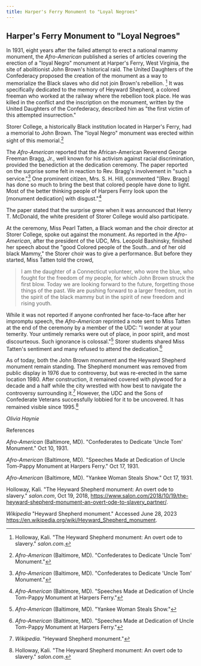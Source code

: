 ```yaml
---
title: Harper's Ferry Monument to "Loyal Negroes"
---
```


## Harper's Ferry Monument to "Loyal Negroes"

In 1931, eight years after the failed attempt to erect a national mammy
monument, the *Afro-American* published a series of articles covering
the erection of a "loyal Negro" monument at Harper's Ferry, West
Virginia, the site of abolitionist John Brown's historical raid. The
United Daughters of the Confederacy proposed the creation of the
monument as a way to memorialize the Black slaves who did not join
Brown's rebellion. [^1] It was specifically dedicated to the memory of
Heyward Shepherd, a colored freeman who worked at the railway where the
rebellion took place. He was killed in the conflict and the inscription
on the monument, written by the United Daughters of the Confederacy,
described him as "the first victim of this attempted insurrection."

Storer College, a historically Black institution located in Harper's
Ferry, had a memorial to John Brown. The "loyal Negro" monument was
erected within sight of this memorial.[^2]

The *Afro-American* reported that the African-American Reverend George
Freeman Bragg, Jr., well known for his activism against racial
discrimination, provided the benediction at the dedication ceremony. The
paper reported on the surprise some felt in reaction to Rev. Bragg's
involvement in "such a service."[^3] One prominent citizen, Mrs. S. H.
Hill, commented "\[Rev. Bragg\] has done so much to bring the best that
colored people have done to light. Most of the better thinking people of
Harpers Ferry look upon the \[monument dedication\] with disgust."[^4]

The paper stated that the surprise grew when it was announced that Henry
T. McDonald, the white president of Storer College would also
participate.

At the ceremony, Miss Pearl Tatten, a Black woman and the choir director
at Storer College, spoke out against the monument. As reported in the
*Afro-American*, after the president of the UDC, Mrs. Leopold Bashinsky,
finished her speech about the "good Colored people of the South...and of
her old black Mammy," the Storer choir was to give a performance. But
before they started, Miss Tatten told the crowd,

> I am the daughter of a Connecticut volunteer, who wore the blue, who
> fought for the freedom of my people, for which John Brown struck the
> first blow. Today we are looking forward to the future, forgetting
> those things of the past. We are pushing forward to a larger freedom,
> not in the spirit of the black mammy but in the spirit of new freedom
> and rising youth.

While it was not reported if anyone confronted her face-to-face after
her impromptu speech, the *Afro-American* reprinted a note sent to Miss
Tatten at the end of the ceremony by a member of the UDC: "I wonder at
your temerity. Your untimely remarks were out of place, in poor spirit,
and most discourteous. Such ignorance is colossal."[^5] Storer students
shared Miss Tatten's sentiment and many refused to attend the
dedication.[^6]

As of today, both the John Brown monument and the Heyward Shepherd
monument remain standing. The Shepherd monument was removed from public
display in 1976 due to controversy, but was re-erected in the same
location 1980. After construction, it remained covered with plywood for
a decade and a half while the city wrestled with how best to navigate
the controversy surrounding it.[^7] However, the UDC and the Sons of
Confederate Veterans successfully lobbied for it to be uncovered. It has
remained visible since 1995.[^8]

*Olivia Haynie*

References

*Afro-American* (Baltimore, MD). "Confederates to Dedicate 'Uncle Tom'
Monument." Oct 10, 1931.

*Afro-American* (Baltimore, MD). "Speeches Made at Dedication of Uncle
Tom-Pappy Monument at Harpers Ferry." Oct 17, 1931.

*Afro-American* (Baltimore, MD). "Yankee Woman Steals Show." Oct 17,
1931.

Holloway, Kali. "The Heyward Shepherd monument: An overt ode to
slavery." *salon.com*, Oct 19, 2018,
<https://www.salon.com/2018/10/19/the-heyward-shepherd-monument-an-overt-ode-to-slavery_partner/>.

*Wikipedia* "Heyward Shepherd monument." Accessed June 28, 2023
https://en.wikipedia.org/wiki/Heyward_Shepherd_monument.

[^1]: Holloway, Kali. "The Heyward Shepherd monument: An overt ode to
    slavery." *salon.com*.

[^2]: *Afro-American* (Baltimore, MD). "Confederates to Dedicate 'Uncle
    Tom' Monument."

[^3]: *Afro-American* (Baltimore, MD). "Confederates to Dedicate 'Uncle
    Tom' Monument."

[^4]: *Afro-American* (Baltimore, MD). "Speeches Made at Dedication of
    Uncle Tom-Pappy Monument at Harpers Ferry."

[^5]: *Afro-American* (Baltimore, MD). "Yankee Woman Steals Show."

[^6]: *Afro-American* (Baltimore, MD). "Speeches Made at Dedication of
    Uncle Tom-Pappy Monument at Harpers Ferry."

[^7]: *Wikipedia.* "Heyward Shepherd monument."

[^8]: Holloway, Kali. "The Heyward Shepherd monument: An overt ode to
    slavery." *salon.com*.
